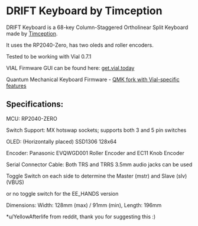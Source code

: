 # DRIFT Keyboard by Timception

DRIFT Keyboard is a 68-key Column-Staggered Ortholinear Split Keyboard made by [Timception](https://github.com/timception).

It uses the RP2040-Zero, has two oleds and roller encoders.

Tested to be working with Vial 0.7.1

VIAL Firmware GUI can be found here:  [get.vial.today](https://get.vial.today/)

Quantum Mechanical Keyboard Firmware - [QMK fork with Vial-specific features](https://github.com/vial-kb/vial-qmk)

Specifications:
---------------------------------------------------------------------------------

MCU: RP2040-ZERO

Switch Support: MX hotswap sockets; supports both 3 and 5 pin switches

OLED: (Horizontally placed) SSD1306 128x64

Encoder: Panasonic EVQWGD001 Roller Encoder and EC11 Knob Encoder

Serial Connector Cable: Both TRS and TRRS 3.5mm audio jacks can be used

Toggle Switch on each side to determine the Master (mstr) and Slave (slv) (VBUS)

or no  toggle switch for the EE_HANDS version

Dimensions: Width: 128mm (max) / 91mm (min), Length: 196mm

*u/YellowAfterlife from reddit, thank you for suggesting this :)
